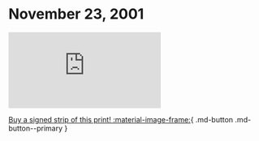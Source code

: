 # November 23, 2001

![](https://www.achewood.com/comic.php?date=11232001)

[Buy a signed strip of this print! :material-image-frame:](https://achewood-holiday-pop-up.myshopify.com/products/strip#11232001){ .md-button .md-button--primary }
